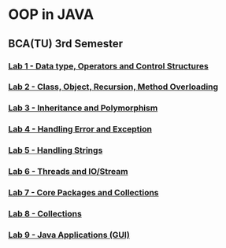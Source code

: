 # OOP in JAVA

## BCA(TU) 3rd Semester

### [Lab 1 - Data type, Operators and Control Structures](https://github.com/kshitizbca076/OOP-in-JAVA/tree/main/Lab1)

### [Lab 2 - Class, Object, Recursion, Method Overloading](https://github.com/kshitizbca076/OOP-in-JAVA/tree/main/Lab2)

### [Lab 3 - Inheritance and Polymorphism](https://github.com/kshitizbca076/OOP-in-JAVA/tree/main/Lab3)

### [Lab 4 - Handling Error and Exception](https://github.com/kshitizbca076/OOP-in-JAVA/tree/main/Lab4)

### [Lab 5 - Handling Strings](https://github.com/kshitizbca076/OOP-in-JAVA/tree/main/Lab5)

### [Lab 6 - Threads and IO/Stream](https://github.com/kshitizbca076/OOP-in-JAVA/tree/main/Lab6)

### [Lab 7 - Core Packages and Collections](https://github.com/kshitizbca076/OOP-in-JAVA/tree/main/Lab7)

### [Lab 8 - Collections](https://github.com/kshitizbca076/OOP-in-JAVA/tree/main/Lab8)

### [Lab 9 - Java Applications (GUI)](https://github.com/kshitizbca076/OOP-in-JAVA/tree/main/Lab9)

